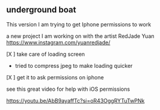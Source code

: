 ## underground boat

This version I am trying to get Iphone permissions to work

a new project I am working on with the artist RedJade Yuan https://www.instagram.com/yuanredjade/


[X ] take care of loading screen 
   - tried to compress jpeg to make loading quicker
   
[X ] get it to ask permissions on iphone


see this great video for help with iOS permissions

https://youtu.be/AbB9ayaffTc?si=oR43OggRYTuTwPNk